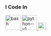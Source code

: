 

<h3 align="left">I Code In</h3>
<a href="https://www.gnu.org/software/bash/" target="_blank" rel="noreferrer"> <img width="48" height="48" src="https://img.icons8.com/fluency/48/bash.png" alt="bash"/> </a> 
<a href="https://www.mysql.com/" target="_blank" rel="noreferrer"> <img width="48" height="48" src="https://img.icons8.com/color/48/python--v1.png" alt="python--v1"/> </a>
<a href="https://www.python.org" target="_blank" rel="noreferrer"> <img width="24" height="24" src="https://img.icons8.com/external-those-icons-flat-those-icons/24/external-MySQL-programming-and-development-those-icons-flat-those-icons.png" alt="external-MySQL-programming-and-development-those-icons-flat-those-icons"/></a>
